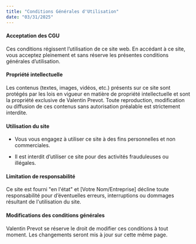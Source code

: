 ```yaml
---
title: "Conditions Générales d'Utilisation"
date: "03/31/2025"
---
```


#### Acceptation des CGU
Ces conditions régissent l’utilisation de ce site web. En accédant à ce site, vous acceptez pleinement et sans réserve les présentes conditions générales d’utilisation.

#### Propriété intellectuelle
Les contenus (textes, images, vidéos, etc.) présents sur ce site sont protégés par les lois en vigueur en matière de propriété intellectuelle et sont la propriété exclusive de Valentin Prevot.
Toute reproduction, modification ou diffusion de ces contenus sans autorisation préalable est strictement interdite.

#### Utilisation du site
- Vous vous engagez à utiliser ce site à des fins personnelles et non commerciales.

- Il est interdit d’utiliser ce site pour des activités frauduleuses ou illégales.

#### Limitation de responsabilité
Ce site est fourni "en l'état" et [Votre Nom/Entreprise] décline toute responsabilité pour d’éventuelles erreurs, interruptions ou dommages résultant de l'utilisation du site.

#### Modifications des conditions générales
Valentin Prevot se réserve le droit de modifier ces conditions à tout moment. Les changements seront mis à jour sur cette même page.